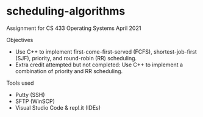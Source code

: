 # scheduling-algorithms

Assignment for CS 433 Operating Systems
April 2021

Objectives
- Use C++ to implement first-come-first-served (FCFS), shortest-job-first (SJF), priority, and round-robin (RR) scheduling.
- Extra credit attempted but not completed: Use C++ to implement a combination of priority and RR scheduling.

Tools used
- Putty (SSH)
- SFTP (WinSCP)
- Visual Studio Code & repl.it (IDEs)
